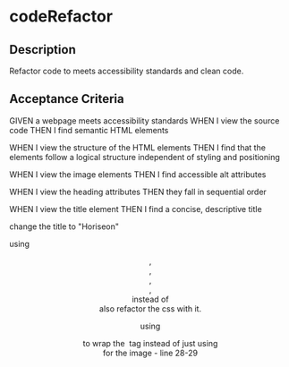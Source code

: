# codeRefactor

## Description

Refactor code to meets accessibility standards and clean code.

## Acceptance Criteria

GIVEN a webpage meets accessibility standards
WHEN I view the source code
THEN I find semantic HTML elements

WHEN I view the structure of the HTML elements
THEN I find that the elements follow a logical structure independent of styling and positioning

WHEN I view the image elements
THEN I find accessible alt attributes

WHEN I view the heading attributes
THEN they fall in sequential order

WHEN I view the title element
THEN I find a concise, descriptive title

change the title to "Horiseon"

using <header> , <nav>, <footer>, <section>, <article> instead of <div>
also refactor the css with it.

using <section> to wrap the <img> tag instead of just using <div> for the image - line 28-29

